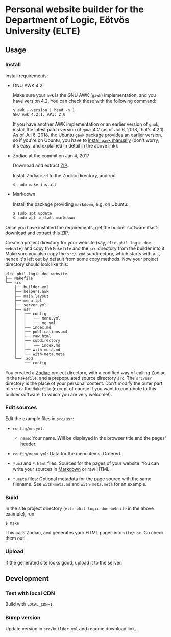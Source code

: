 # Personal website builder for the Department of Logic, Eötvös University (ELTE)

## Usage

### Install

Install requirements:

- GNU AWK 4.2

  Make sure your `awk` is the GNU AWK (`gawk`) implementation, and you have 
  version 4.2. You can check these with the following command:
  
  ```
  $ awk --version | head -n 1
  GNU Awk 4.2.1, API: 2.0
  ```
  
  If you have another AWK implementation or an earlier version of `gawk`, 
  install the latest patch version of `gawk` 4.2 (as of Jul 6, 2018, that's 
  4.2.1). As of Jul 6, 2018, the Ubuntu `gawk` package provides an earlier 
  version, so if you're on Ubuntu, you have to 
  [install `gawk` manually](https://www.gnu.org/software/gawk/manual/html_node/Installation.html) 
  (don't worry, it's easy, and explained in detail in the above link).
  
- Zodiac at the commit on Jan 4, 2017

  Download and extract [ZIP](https://github.com/nuex/zodiac/archive/7515f68a8d8f2f0345c80874b34eeedddd3407da.zip).
  
  Install Zodiac: `cd` to the Zodiac directory, and run

  ```
  $ sudo make install
  ```
  
- Markdown

  Install the package providing `markdown`, e.g. on Ubuntu:

  ```
  $ sudo apt update
  $ sudo apt install markdown
  ```

Once you have installed the requirements, get the builder software itself: 
download and extract this [ZIP](https://github.com/tbitai/elte-phil-logic-personal-website/archive/v0.1.0.zip).

Create a project directory for your website (say, `elte-phil-logic-doe-website`) 
and copy the `Makefile` and the `src` directory from the builder into it. Make 
sure you also copy the `src/.zod` subdirectory, which starts with a `.`, hence 
it's left out by default from some copy methods. Now your project directory 
should look like this:

```
elte-phil-logic-doe-website
├── Makefile
└── src
    ├── builder.yml
    ├── helpers.awk
    ├── main.layout
    ├── menu.tpl
    ├── server.yml
    ├── usr
    │   ├── config
    │   │   ├── menu.yml
    │   │   └── me.yml
    │   ├── index.md
    │   ├── publications.md
    │   ├── raw.html
    │   ├── subdirectory
    │   │   └── index.md
    │   ├── with-meta.md
    │   └── with-meta.meta
    └── .zod
        └── config
```

You created a [Zodiac](https://github.com/nuex/zodiac) project directory, with a 
codified way of calling Zodiac in the `Makefile`, and a prepopulated source 
directory `src`. The `src/usr` directory is the place of your personal content. 
Don't modify the outer part of `src` or the `Makefile` (except of course if you 
want to contribute to this builder software, to which you are very welcome!).

### Edit sources

Edit the example files in `src/usr`:

- `config/me.yml`: 
  - `name`: Your name. Will be displayed in the browser title and the pages' header.

- `config/menu.yml`: Data for the menu items. Ordered.

- `*.md` and `*.html` files: Sources for the pages of your website. You can write 
  your sources in [Markdown](https://daringfireball.net/projects/markdown/) or 
  raw HTML.

- `*.meta` files: Optional metadata for the page source with the same filename. 
  See `with-meta.md` and `with-meta.meta` for an example.

### Build

In the site project directory (`elte-phil-logic-doe-website` in the above example), 
run

```
$ make
```

This calls Zodiac, and generates your HTML pages into `site/usr`. Go check them 
out! 

### Upload

If the generated site looks good, upload it to the server.

## Development

### Test with local CDN

Build with `LOCAL_CDN=1`.

### Bump version

Update version in `src/builder.yml` and readme download link.
